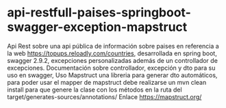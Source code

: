 # api-restfull-paises-springboot-swagger-exception-mapstruct

Api Rest sobre una api pública de información sobre paises en referencia a la web https://topups.reloadly.com/countries, desarrollada en spring boot, swagger 2.9.2, excepciones personalizadas además de un controllador de excepciones.
Documentación sobre controllador, excepción y dto para su uso en swagger,
Uso Mapstruct una libreria para generar dto automáticos, para poder usar el mapper de mapstruct debe realizarse un mvn clean install para que genere la clase con los métodos en la ruta del target/generates-sources/annotations/<Nombre de tu proyecto>
Enlace https://mapstruct.org/
